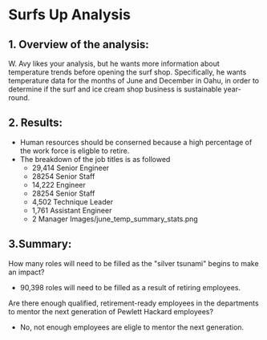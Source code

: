 # Surfs Up Analysis


## 1. Overview of the analysis: 
W. Avy likes your analysis, but he wants more information about temperature trends before opening the surf shop. Specifically, he wants temperature data for the months of June and December in Oahu, in order to determine if the surf and ice cream shop business is sustainable year-round.

## 2. Results: 

* Human resources should be conserned because a high percentage of the work force is eligble to retire. 
* The breakdown of the job titles is as followed
    * 29,414 Senior Engineer
    * 28254 Senior Staff
    * 14,222 Engineer
    * 28254 Senior Staff
    * 4,502 Technique Leader
    * 1,761 Assistant Engineer
    * 2 Manager
Images/june_temp_summary_stats.png

    
## 3.Summary:
How many roles will need to be filled as the "silver tsunami" begins to make an impact?
  * 90,398  roles will need to be filled as a result of retiring employees. 

Are there enough qualified, retirement-ready employees in the departments to mentor the next generation of Pewlett Hackard employees?
  * No, not enough employees are eligle to mentor the next generation. 

